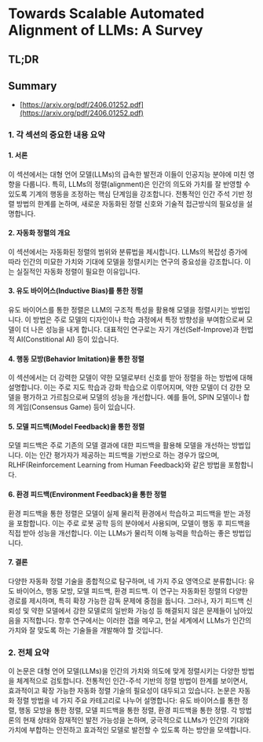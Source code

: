 # Towards Scalable Automated Alignment of LLMs: A Survey
## TL;DR
## Summary
- [https://arxiv.org/pdf/2406.01252.pdf](https://arxiv.org/pdf/2406.01252.pdf)

### 1. 각 섹션의 중요한 내용 요약

#### 1. 서론
이 섹션에서는 대형 언어 모델(LLMs)의 급속한 발전과 이들이 인공지능 분야에 미친 영향을 다룹니다. 특히, LLMs의 정렬(alignment)은 인간의 의도와 가치를 잘 반영할 수 있도록 기계의 행동을 조정하는 핵심 단계임을 강조합니다. 전통적인 인간 주석 기반 정렬 방법의 한계를 논하며, 새로운 자동화된 정렬 신호와 기술적 접근방식의 필요성을 설명합니다.

#### 2. 자동화 정렬의 개요
이 섹션에서는 자동화된 정렬의 범위와 분류법을 제시합니다. LLMs의 복잡성 증가에 따라 인간의 미묘한 가치와 기대에 모델을 정렬시키는 연구의 중요성을 강조합니다. 이는 실질적인 자동화 정렬이 필요한 이유입니다.

#### 3. 유도 바이어스(Inductive Bias)를 통한 정렬
유도 바이어스를 통한 정렬은 LLM의 구조적 특성을 활용해 모델을 정렬시키는 방법입니다. 이 방법은 주로 모델의 디자인이나 학습 과정에서 특정 방향성을 부여함으로써 모델이 더 나은 성능을 내게 합니다. 대표적인 연구로는 자기 개선(Self-Improve)과 헌법적 AI(Constitional AI) 등이 있습니다.

#### 4. 행동 모방(Behavior Imitation)을 통한 정렬
이 섹션에서는 더 강력한 모델이 약한 모델로부터 신호를 받아 정렬을 하는 방법에 대해 설명합니다. 이는 주로 지도 학습과 강화 학습으로 이루어지며, 약한 모델이 더 강한 모델을 평가하고 가르침으로써 모델의 성능을 개선합니다. 예를 들어, SPIN 모델이나 합의 게임(Consensus Game) 등이 있습니다.

#### 5. 모델 피드백(Model Feedback)을 통한 정렬
모델 피드백은 주로 기존의 모델 결과에 대한 피드백을 활용해 모델을 개선하는 방법입니다. 이는 인간 평가자가 제공하는 피드백을 기반으로 하는 경우가 많으며, RLHF(Reinforcement Learning from Human Feedback)와 같은 방법을 포함합니다.

#### 6. 환경 피드백(Environment Feedback)을 통한 정렬
환경 피드백을 통한 정렬은 모델이 실제 물리적 환경에서 학습하고 피드백을 받는 과정을 포함합니다. 이는 주로 로봇 공학 등의 분야에서 사용되며, 모델이 행동 후 피드백을 직접 받아 성능을 개선합니다. 이는 LLMs가 물리적 이해 능력을 학습하는 좋은 방법입니다.

#### 7. 결론
다양한 자동화 정렬 기술을 종합적으로 탐구하며, 네 가지 주요 영역으로 분류합니다: 유도 바이어스, 행동 모방, 모델 피드백, 환경 피드백. 이 연구는 자동화된 정렬의 다양한 경로를 제시하며, 특히 확장 가능한 감독 문제에 중점을 둡니다. 그러나, 자기 피드백 신뢰성 및 약한 모델에서 강한 모델로의 일반화 가능성 등 해결되지 않은 문제들이 남아있음을 지적합니다. 향후 연구에서는 이러한 갭을 메우고, 현실 세계에서 LLMs가 인간의 가치와 잘 맞도록 하는 기술들을 개발해야 할 것입니다.

### 2. 전체 요약
이 논문은 대형 언어 모델(LLMs)을 인간의 가치와 의도에 맞게 정렬시키는 다양한 방법을 체계적으로 검토합니다. 전통적인 인간-주석 기반의 정렬 방법이 한계를 보이면서, 효과적이고 확장 가능한 자동화 정렬 기술의 필요성이 대두되고 있습니다. 논문은 자동화 정렬 방법을 네 가지 주요 카테고리로 나누어 설명합니다: 유도 바이어스를 통한 정렬, 행동 모방을 통한 정렬, 모델 피드백을 통한 정렬, 환경 피드백을 통한 정렬. 각 방법론의 현재 상태와 잠재적인 발전 가능성을 논하며, 궁극적으로 LLMs가 인간의 기대와 가치에 부합하는 안전하고 효과적인 모델로 발전할 수 있도록 하는 방안을 모색합니다.